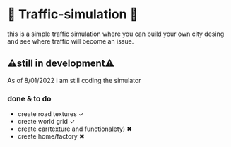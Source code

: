 # 🚦 Traffic-simulation 🚦
this is a simple traffic simulation where you can build your own city desing and see where traffic will become an issue.
## ⚠still in development⚠
As of 8/01/2022 i am still coding the simulator

### done & to do 
- create road textures ✓
- create world grid ✓
- create car(texture and functionalety) ✖
- create home/factory ✖
